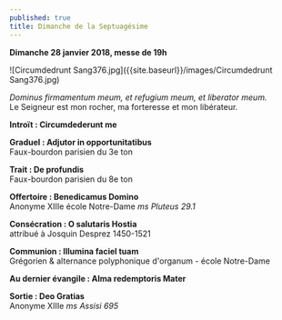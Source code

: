 ```yaml
---
published: true
title: Dimanche de la Septuagésime
---
```

**Dimanche 28 janvier 2018, messe de 19h**  

![Circumdedrunt Sang376.jpg]({{site.baseurl}}/images/Circumdedrunt Sang376.jpg)


*Dominus firmamentum meum, et refugium meum, et liberator meum.*  
Le Seigneur est mon rocher, ma forteresse et mon libérateur.

**Introït : Circumdederunt me**

**Graduel : Adjutor in opportunitatibus**  
Faux-bourdon parisien du 3e ton

**Trait : De profundis**  
Faux-bourdon parisien du 8e ton

**Offertoire : Benedicamus Domino**  
Anonyme XIIIe école Notre-Dame *ms Pluteus 29.1*

**Consécration : O salutaris Hostia**  
attribué à Josquin Desprez 1450-1521

**Communion : Illumina faciel tuam**  
Grégorien & alternance polyphonique d'organum - école Notre-Dame

**Au dernier évangile : Alma redemptoris Mater**

**Sortie : Deo Gratias**  
Anonyme XIIIe *ms Assisi 695*

